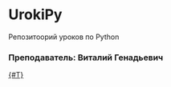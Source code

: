 # UrokiPy
Репозитоорий уроков по Python
 
### Преподаватель: Виталий Генадьевич

[{#T}](./Less1.md)
